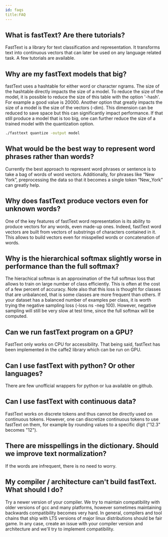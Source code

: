```yaml
---
id: faqs
title:FAQ
---
```


## What is fastText? Are there tutorials?

FastText is a library for text classification and representation. It transforms text into continuous vectors that can later be used on any language related task. A few tutorials are available.

## Why are my fastText models that big?

fastText uses a hashtable for either word or character ngrams. The size of the hashtable directly impacts the size of a model. To reduce the size of the model, it is possible to reduce the size of this table with the option '-hash'. For example a good value is 20000. Another option that greatly impacts the size of a model is the size of the vectors (-dim). This dimension can be reduced to save space but this can significantly impact performance. If that still produce a model that is too big, one can further reduce the size of a trained model with the quantization option.
```bash
./fasttext quantize -output model
``` 

## What would be the best way to represent word phrases rather than words?

Currently the best approach to represent word phrases or sentence is to take a bag of words of word vectors. Additionally, for phrases like “New York”, preprocessing the data so that it becomes a single token “New_York” can greatly help. 

## Why does fastText produce vectors even for unknown words?

One of the key features of fastText word representation is its ability to produce vectors for any words, even made-up ones. 
Indeed, fastText word vectors are built from vectors of substrings of characters contained in it. 
This allows to build vectors even for misspelled words or concatenation of words.

## Why is the hierarchical softmax slightly worse in performance than the full softmax? 

The hierachical softmax is an approximation of the full softmax loss that allows to train on large number of class efficiently. This is often at the cost of a few percent of accuracy. 
Note also that this loss is thought for classes that are unbalanced, that is some classes are more frequent than others. If your dataset has a balanced number of examples per class, it is worth trying the negative sampling loss (-loss ns -neg 100).
However, negative sampling will still be very slow at test time, since the full softmax will be computed.

## Can we run fastText program on a GPU?

FastText only works on CPU for accessibility. That being said, fastText has been implemented in the caffe2 library which can be run on GPU.

## Can I use fastText with python? Or other languages?

There are few unofficial wrappers for python or lua available on github.

## Can I use fastText with continuous data?

FastText works on discrete tokens and thus cannot be directly used on continuous tokens. However, one can discretize continuous tokens to use fastText on them, for example by rounding values to a specific digit ("12.3" becomes "12").

## There are misspellings in the dictionary. Should we improve text normalization?
If the words are infrequent, there is no need to worry.

## My compiler / architecture can't build fastText. What should I do?
Try a newer version of your compiler. We try to maintain compatibility with older versions of gcc and many platforms, however sometimes maintaining backwards compatibility becomes very hard. In general, compilers and tool chains that ship with LTS versions of major linux distributions should be fair game. In any case, create an issue with your compiler version and architecture and we'll try to implement compatibility.




